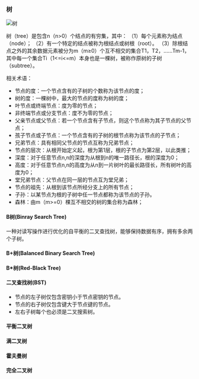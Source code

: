 ### 树

![树](https://upload.wikimedia.org/wikipedia/commons/7/7e/Treedatastructure.png)

树（tree）是包含n（n>0）个结点的有穷集，其中：
（1）每个元素称为结点（node）；
（2）有一个特定的结点被称为根结点或树根（root）。
（3）除根结点之外的其余数据元素被分为m（m≥0）个互不相交的集合T1，T2，……Tm-1，其中每一个集合Ti（1<=i<=m）本身也是一棵树，被称作原树的子树（subtree）。

相关术语：

* 节点的度：一个节点含有的子树的个数称为该节点的度；
* 树的度：一棵树中，最大的节点的度称为树的度；
* 叶节点或终端节点：度为零的节点；
* 非终端节点或分支节点：度不为零的节点；
* 父亲节点或父节点：若一个节点含有子节点，则这个节点称为其子节点的父节点；
* 孩子节点或子节点：一个节点含有的子树的根节点称为该节点的子节点；
* 兄弟节点：具有相同父节点的节点互称为兄弟节点；
* 节点的层次：从根开始定义起，根为第1层，根的子节点为第2层，以此类推；
* 深度：对于任意节点n,n的深度为从根到n的唯一路径长，根的深度为0；
* 高度：对于任意节点n,n的高度为从n到一片树叶的最长路径长，所有树叶的高度为0；
* 堂兄弟节点：父节点在同一层的节点互为堂兄弟；
* 节点的祖先：从根到该节点所经分支上的所有节点；
* 子孙：以某节点为根的子树中任一节点都称为该节点的子孙。
* 森林：由m（m>=0）棵互不相交的树的集合称为森林；

#### B树(Binray Search Tree)

一种对读写操作进行优化的自平衡的二叉查找树，能够保持数据有序，拥有多余两个子树。

#### B+树(Balanced Binary Search Tree)

#### B\*树(Red-Black Tree)

#### 二叉查找树(BST)

* 节点的左子树仅包含密钥小于节点密钥的节点。
* 节点的右子树仅包含键大于节点键的节点。
* 左右子树每个也必须是二叉搜索树。


#### 平衡二叉树

#### 满二叉树

#### 霍夫曼树

#### 完全二叉树